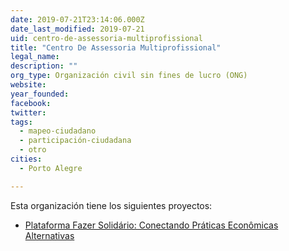 ```yaml
---
date: 2019-07-21T23:14:06.000Z
date_last_modified: 2019-07-21
uid: centro-de-assessoria-multiprofissional
title: "Centro De Assessoria Multiprofissional"
legal_name: 
description: ""
org_type: Organización civil sin fines de lucro (ONG)
website: 
year_founded: 
facebook: 
twitter: 
tags:
  - mapeo-ciudadano
  - participación-ciudadana
  - otro
cities: 
  - Porto Alegre

---
```


Esta organización tiene los siguientes proyectos:

- [Plataforma Fazer Solidário: Conectando Práticas Econômicas Alternativas](/i/plataforma-fazer-solidario-conectando-praticas-economicas-alternativas.html)
